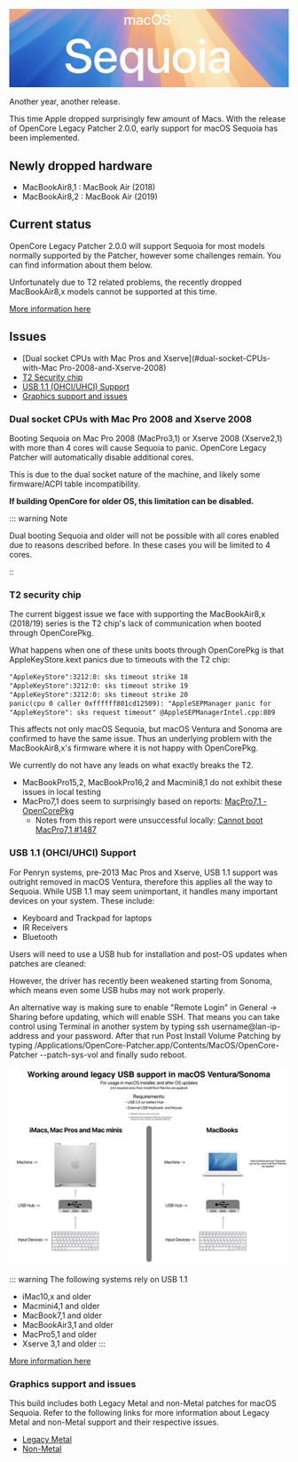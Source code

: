 ![](./images/macos-sequoia.png)

Another year, another release.

This time Apple dropped surprisingly few amount of Macs. With the release of OpenCore Legacy Patcher 2.0.0, early support for macOS Sequoia has been implemented.


## Newly dropped hardware

* MacBookAir8,1 :       MacBook Air (2018)
* MacBookAir8,2 :       MacBook Air (2019)

## Current status

OpenCore Legacy Patcher 2.0.0 will support Sequoia for most models normally supported by the Patcher, however some challenges remain. You can find information about them below.

Unfortunately due to T2 related problems, the recently dropped MacBookAir8,x models cannot be supported at this time.

[More information here](https://github.com/dortania/OpenCore-Legacy-Patcher/issues/1136)

## Issues

* [Dual socket CPUs with Mac Pros and Xserve](#dual-socket-CPUs-with-Mac Pro-2008-and-Xserve-2008)
* [T2 Security chip](#t2-security-chip)
* [USB 1.1 (OHCI/UHCI) Support](#usb-11-ohciuhci-support)
* [Graphics support and issues](#graphics-support-and-issues)


### Dual socket CPUs with Mac Pro 2008 and Xserve 2008

Booting Sequoia on Mac Pro 2008 (MacPro3,1) or Xserve 2008 (Xserve2,1) with more than 4 cores will cause Sequoia to panic. OpenCore Legacy Patcher will automatically disable additional cores.

This is due to the dual socket nature of the machine, and likely some firmware/ACPI table incompatibility. 

**If building OpenCore for older OS, this limitation can be disabled.** 

::: warning Note

Dual booting Sequoia and older will not be possible with all cores enabled due to reasons described before. In these cases you will be limited to 4 cores.

::

### T2 security chip

The current biggest issue we face with supporting the MacBookAir8,x (2018/19) series is the T2 chip's lack of communication when booted through OpenCorePkg.

What happens when one of these units boots through OpenCorePkg is that AppleKeyStore.kext panics due to timeouts with the T2 chip:

```
"AppleKeyStore":3212:0: sks timeout strike 18
"AppleKeyStore":3212:0: sks timeout strike 19
"AppleKeyStore":3212:0: sks timeout strike 20
panic(cpu 0 caller 0xffffff801cd12509): "AppleSEPManager panic for "AppleKeyStore": sks request timeout" @AppleSEPManagerIntel.cpp:809
```

This affects not only macOS Sequoia, but macOS Ventura and Sonoma are confirmed to have the same issue. Thus an underlying problem with the MacBookAir8,x's firmware where it is not happy with OpenCorePkg.

We currently do not have any leads on what exactly breaks the T2.
* MacBookPro15,2, MacBookPro16,2 and Macmini8,1 do not exhibit these issues in local testing
* MacPro7,1 does seem to surprisingly based on reports: [MacPro7,1 - OpenCorePkg](https://forums.macrumors.com/threads/manually-configured-opencore-on-the-mac-pro.2207814/post-29418464)
  * Notes from this report were unsuccessful locally: [Cannot boot MacPro7,1 #1487](https://github.com/acidanthera/bugtracker/issues/1487)


### USB 1.1 (OHCI/UHCI) Support

For Penryn systems, pre-2013 Mac Pros and Xserve, USB 1.1 support was outright removed in macOS Ventura, therefore this applies all the way to Sequoia.
While USB 1.1 may seem unimportant, it handles many important devices on your system. These include:

* Keyboard and Trackpad for laptops
* IR Receivers
* Bluetooth

Users will need to use a USB hub for installation and post-OS updates when patches are cleaned:

However, the driver has recently been weakened starting from Sonoma, which means even some USB hubs may not work properly. 

An alternative way is making sure to enable "Remote Login" in General -> Sharing before updating, which will enable SSH. 
That means you can take control using Terminal in another system by typing ssh username@lan-ip-address and your password. 
After that run Post Install Volume Patching by typing /Applications/OpenCore-Patcher.app/Contents/MacOS/OpenCore-Patcher --patch-sys-vol and finally sudo reboot.



![](./images/usb11-chart.png)

::: warning The following systems rely on USB 1.1

* iMac10,x and older
* Macmini4,1 and older
* MacBook7,1 and older
* MacBookAir3,1 and older
* MacPro5,1 and older
* Xserve 3,1 and older
:::

[More information here](https://github.com/dortania/OpenCore-Legacy-Patcher/issues/1021)

### Graphics support and issues
This build includes both Legacy Metal and non-Metal patches for macOS Sequoia. Refer to the following links for more information about Legacy Metal and non-Metal support and their respective issues.

* [Legacy Metal](https://github.com/dortania/OpenCore-Legacy-Patcher/issues/1008)
* [Non-Metal](https://github.com/dortania/OpenCore-Legacy-Patcher/issues/108)

